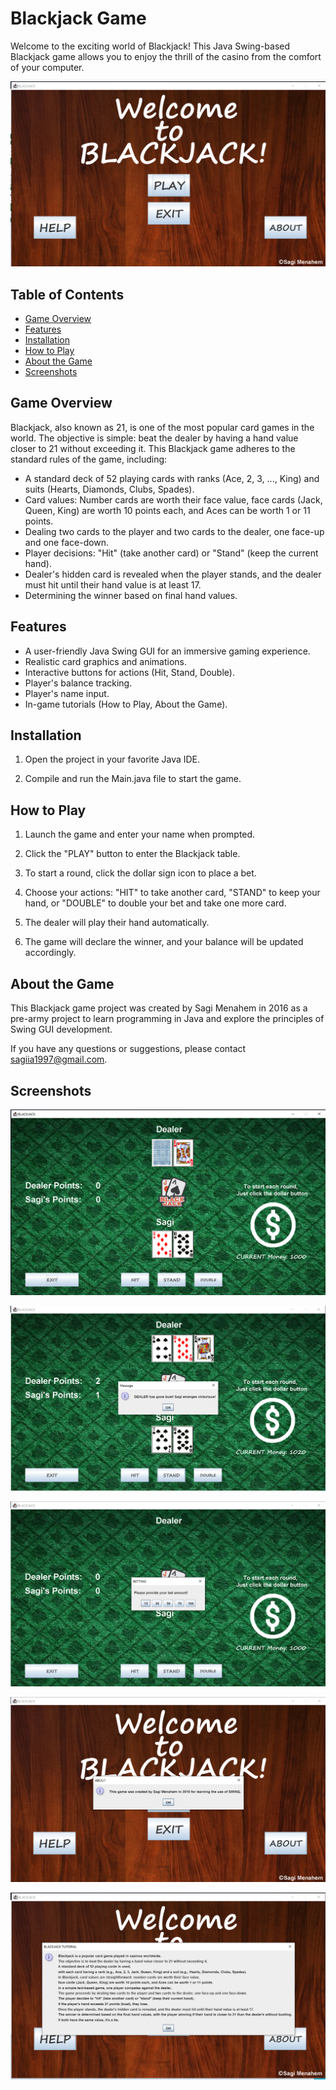 # Blackjack Game

Welcome to the exciting world of Blackjack! This Java Swing-based Blackjack game allows you to enjoy the thrill of the casino from the comfort of your computer.

![My Image](Images/Main.png)

## Table of Contents

- [Game Overview](#game-overview)
- [Features](#features)
- [Installation](#installation)
- [How to Play](#how-to-play)
- [About the Game](#about-the-game)
- [Screenshots](#screenshots)

## Game Overview

Blackjack, also known as 21, is one of the most popular card games in the world. The objective is simple: beat the dealer by having a hand value closer to 21 without exceeding it. This Blackjack game adheres to the standard rules of the game, including:

- A standard deck of 52 playing cards with ranks (Ace, 2, 3, ..., King) and suits (Hearts, Diamonds, Clubs, Spades).
- Card values: Number cards are worth their face value, face cards (Jack, Queen, King) are worth 10 points each, and Aces can be worth 1 or 11 points.
- Dealing two cards to the player and two cards to the dealer, one face-up and one face-down.
- Player decisions: "Hit" (take another card) or "Stand" (keep the current hand).
- Dealer's hidden card is revealed when the player stands, and the dealer must hit until their hand value is at least 17.
- Determining the winner based on final hand values.

## Features

- A user-friendly Java Swing GUI for an immersive gaming experience.
- Realistic card graphics and animations.
- Interactive buttons for actions (Hit, Stand, Double).
- Player's balance tracking.
- Player's name input.
- In-game tutorials (How to Play, About the Game).

## Installation

1. Open the project in your favorite Java IDE.

2. Compile and run the Main.java file to start the game.

## How to Play

1. Launch the game and enter your name when prompted.

2. Click the "PLAY" button to enter the Blackjack table.

3. To start a round, click the dollar sign icon to place a bet.

4. Choose your actions: "HIT" to take another card, "STAND" to keep your hand, or "DOUBLE" to double your bet and take one more card.

5. The dealer will play their hand automatically.

6. The game will declare the winner, and your balance will be updated accordingly.

## About the Game

This Blackjack game project was created by Sagi Menahem in 2016 as a pre-army project to learn programming in Java and explore the principles of Swing GUI development.

If you have any questions or suggestions, please contact sagiia1997@gmail.com.

## Screenshots

![Game1](Images/Game1.png)

![Game2](Images/Game2.png)

![Game3](Images/Game3.png)

![About](Images/About.png)

![Help](Images/Help.png)
